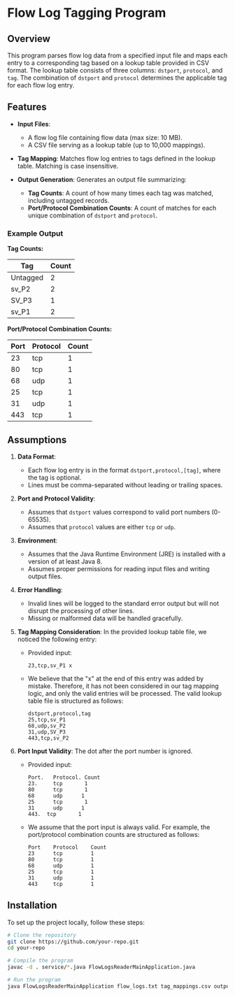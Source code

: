 # Flow Log Tagging Program

## Overview

This program parses flow log data from a specified input file and maps each entry to a corresponding tag based on a lookup table provided in CSV format. The lookup table consists of three columns: `dstport`, `protocol`, and `tag`. The combination of `dstport` and `protocol` determines the applicable tag for each flow log entry.

## Features

- **Input Files**:
    - A flow log file containing flow data (max size: 10 MB).
    - A CSV file serving as a lookup table (up to 10,000 mappings).

- **Tag Mapping**: Matches flow log entries to tags defined in the lookup table. Matching is case insensitive.

- **Output Generation**: Generates an output file summarizing:
    - **Tag Counts**: A count of how many times each tag was matched, including untagged records.
    - **Port/Protocol Combination Counts**: A count of matches for each unique combination of `dstport` and `protocol`.

### Example Output

**Tag Counts:**

| Tag       | Count |
|-----------|-------|
| Untagged  | 2     |
| sv_P2     | 2     |
| SV_P3     | 1     |
| sv_P1     | 2     |

**Port/Protocol Combination Counts:**

| Port | Protocol | Count |
|------|----------|-------|
| 23   | tcp      | 1     |
| 80   | tcp      | 1     |
| 68   | udp      | 1     |
| 25   | tcp      | 1     |
| 31   | udp      | 1     |
| 443  | tcp      | 1     |

## Assumptions

1. **Data Format**:
    - Each flow log entry is in the format `dstport,protocol,[tag]`, where the tag is optional.
    - Lines must be comma-separated without leading or trailing spaces.

2. **Port and Protocol Validity**:
    - Assumes that `dstport` values correspond to valid port numbers (0-65535).
    - Assumes that `protocol` values are either `tcp` or `udp`.

3. **Environment**:
    - Assumes that the Java Runtime Environment (JRE) is installed with a version of at least Java 8.
    - Assumes proper permissions for reading input files and writing output files.

4. **Error Handling**:
    - Invalid lines will be logged to the standard error output but will not disrupt the processing of other lines.
    - Missing or malformed data will be handled gracefully.

5. **Tag Mapping Consideration**: In the provided lookup table file, we noticed the following entry:
    - Provided input:
      ```
      23,tcp,sv_P1 x
      ```
    - We believe that the "x" at the end of this entry was added by mistake. Therefore, it has not been considered in our tag mapping logic, and only the valid entries will be processed. The valid lookup table file is structured as follows:
      ```
      dstport,protocol,tag
      25,tcp,sv_P1
      68,udp,sv_P2
      31,udp,SV_P3
      443,tcp,sv_P2
      ```

6. **Port Input Validity**: The dot after the port number is ignored. 
    - Provided input:
      ```
      Port.   Protocol. Count
      23.     tcp       1
      80      tcp       1
      68      udp      1
      25      tcp       1
      31      udp      1
      443.  tcp       1
      ```
   - We assume that the port input is always valid. For example, the port/protocol combination counts are structured as follows:
     ```
     Port    Protocol    Count
     23      tcp         1
     80      tcp         1
     68      udp         1
     25      tcp         1
     31      udp         1
     443     tcp         1
     ```



## Installation

To set up the project locally, follow these steps:

```bash
# Clone the repository
git clone https://github.com/your-repo.git
cd your-repo

# Compile the program
javac -d . service/*.java FlowLogsReaderMainApplication.java

# Run the program
java FlowLogsReaderMainApplication flow_logs.txt tag_mappings.csv output.csv
